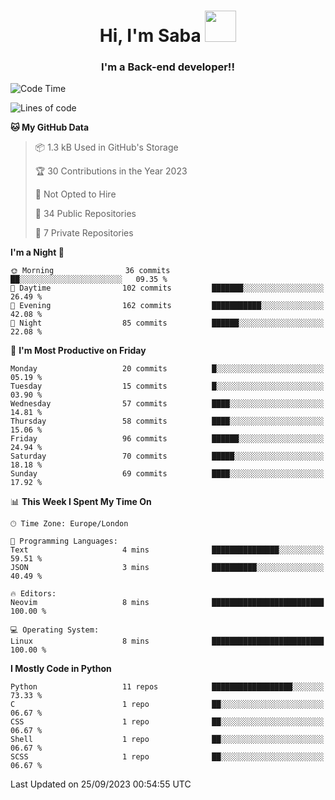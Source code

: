 <h1 align="center">Hi, I'm Saba <img src="https://media.giphy.com/media/EdB2g3VFDoKs57oe1w/giphy.gif" width="50"></h1>
<h3 align="center">I'm a Back-end developer!!</h3>

<!--START_SECTION:waka-->
![Code Time](http://img.shields.io/badge/Code%20Time-776%20hrs%2030%20mins-blue)

![Lines of code](https://img.shields.io/badge/From%20Hello%20World%20I%27ve%20Written-53.4%20thousand%20lines%20of%20code-blue)

**🐱 My GitHub Data** 

> 📦 1.3 kB Used in GitHub's Storage 
 > 
> 🏆 30 Contributions in the Year 2023
 > 
> 🚫 Not Opted to Hire
 > 
> 📜 34 Public Repositories 
 > 
> 🔑 7 Private Repositories 
 > 
**I'm a Night 🦉** 

```text
🌞 Morning                36 commits          ██░░░░░░░░░░░░░░░░░░░░░░░   09.35 % 
🌆 Daytime                102 commits         ███████░░░░░░░░░░░░░░░░░░   26.49 % 
🌃 Evening                162 commits         ███████████░░░░░░░░░░░░░░   42.08 % 
🌙 Night                  85 commits          ██████░░░░░░░░░░░░░░░░░░░   22.08 % 
```
📅 **I'm Most Productive on Friday** 

```text
Monday                   20 commits          █░░░░░░░░░░░░░░░░░░░░░░░░   05.19 % 
Tuesday                  15 commits          █░░░░░░░░░░░░░░░░░░░░░░░░   03.90 % 
Wednesday                57 commits          ████░░░░░░░░░░░░░░░░░░░░░   14.81 % 
Thursday                 58 commits          ████░░░░░░░░░░░░░░░░░░░░░   15.06 % 
Friday                   96 commits          ██████░░░░░░░░░░░░░░░░░░░   24.94 % 
Saturday                 70 commits          █████░░░░░░░░░░░░░░░░░░░░   18.18 % 
Sunday                   69 commits          ████░░░░░░░░░░░░░░░░░░░░░   17.92 % 
```


📊 **This Week I Spent My Time On** 

```text
🕑︎ Time Zone: Europe/London

💬 Programming Languages: 
Text                     4 mins              ███████████████░░░░░░░░░░   59.51 % 
JSON                     3 mins              ██████████░░░░░░░░░░░░░░░   40.49 % 

🔥 Editors: 
Neovim                   8 mins              █████████████████████████   100.00 % 

💻 Operating System: 
Linux                    8 mins              █████████████████████████   100.00 % 
```

**I Mostly Code in Python** 

```text
Python                   11 repos            ██████████████████░░░░░░░   73.33 % 
C                        1 repo              ██░░░░░░░░░░░░░░░░░░░░░░░   06.67 % 
CSS                      1 repo              ██░░░░░░░░░░░░░░░░░░░░░░░   06.67 % 
Shell                    1 repo              ██░░░░░░░░░░░░░░░░░░░░░░░   06.67 % 
SCSS                     1 repo              ██░░░░░░░░░░░░░░░░░░░░░░░   06.67 % 
```




 Last Updated on 25/09/2023 00:54:55 UTC
<!--END_SECTION:waka-->
